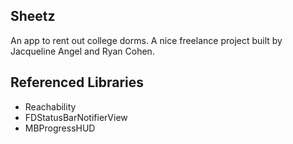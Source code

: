 Sheetz
---

An app to rent out college dorms. A nice freelance project built by Jacqueline Angel and Ryan Cohen.

Referenced Libraries
---
* Reachability
* FDStatusBarNotifierView
* MBProgressHUD
